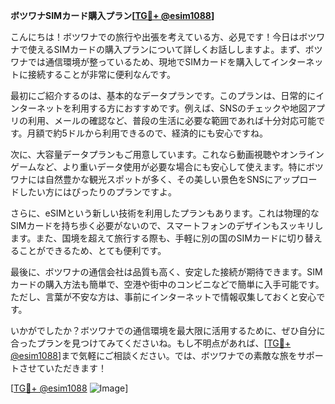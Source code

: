 **ボツワナSIMカード購入プラン[[TG💪+ @esim1088](https://t.me/s/esim1088)]**

こんにちは！ボツワナでの旅行や出張を考えている方、必見です！今日はボツワナで使えるSIMカードの購入プランについて詳しくお話ししますよ。まず、ボツワナでは通信環境が整っているため、現地でSIMカードを購入してインターネットに接続することが非常に便利なんです。

最初にご紹介するのは、基本的なデータプランです。このプランは、日常的にインターネットを利用する方におすすめです。例えば、SNSのチェックや地図アプリの利用、メールの確認など、普段の生活に必要な範囲であれば十分対応可能です。月額で約5ドルから利用できるので、経済的にも安心ですね。

次に、大容量データプランもご用意しています。これなら動画視聴やオンラインゲームなど、より重いデータ使用が必要な場合にも安心して使えます。特にボツワナには自然豊かな観光スポットが多く、その美しい景色をSNSにアップロードしたい方にはぴったりのプランですよ。

さらに、eSIMという新しい技術を利用したプランもあります。これは物理的なSIMカードを持ち歩く必要がないので、スマートフォンのデザインもスッキリします。また、国境を超えて旅行する際も、手軽に別の国のSIMカードに切り替えることができるため、とても便利です。

最後に、ボツワナの通信会社は品質も高く、安定した接続が期待できます。SIMカードの購入方法も簡単で、空港や街中のコンビニなどで簡単に入手可能です。ただし、言葉が不安な方は、事前にインターネットで情報収集しておくと安心です。

いかがでしたか？ボツワナでの通信環境を最大限に活用するために、ぜひ自分に合ったプランを見つけてみてくださいね。もし不明点があれば、[[TG💪+ @esim1088](https://t.me/s/esim1088)]まで気軽にご相談ください。では、ボツワナでの素敵な旅をサポートさせていただきます！

[[TG💪+ @esim1088](https://t.me/s/esim1088) ![Image](https://i.postimg.cc/Y0z9fWf4/image.png)]